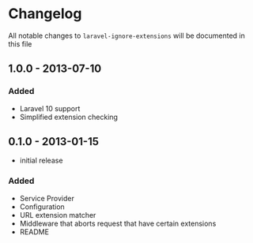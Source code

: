 # Changelog

All notable changes to `laravel-ignore-extensions` will be documented in this file

## 1.0.0 - 2013-07-10

### Added
- Laravel 10 support
- Simplified extension checking

## 0.1.0 - 2013-01-15

- initial release 

### Added
- Service Provider
- Configuration
- URL extension matcher
- Middleware that aborts request that have certain extensions 
- README
